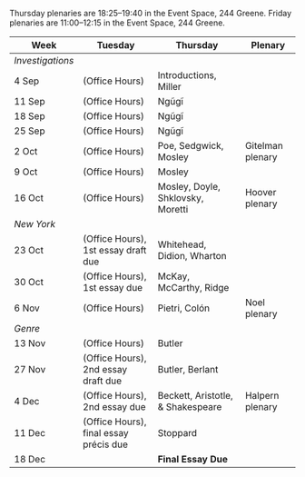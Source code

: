 
Thursday plenaries are 18:25–19:40 in the Event Space, 244 Greene. Friday
plenaries are 11:00–12:15 in the Event Space, 244 Greene.

| Week | Tuesday | Thursday | Plenary | 
-------| ------- | -------- | ------ |
*Investigations* ||||
4 Sep | (Office Hours) | Introductions, Miller |
11 Sep | (Office Hours) | Ngũgĩ | |
18 Sep | (Office Hours) | Ngũgĩ | |
25 Sep | (Office Hours) | Ngũgĩ | |
2 Oct | (Office Hours) | Poe, Sedgwick, Mosley | Gitelman plenary |
9 Oct | (Office Hours) | Mosley | |
16 Oct | (Office Hours) | Mosley, Doyle, Shklovsky, Moretti | Hoover plenary |
*New York* ||||
23 Oct | (Office Hours), 1st essay draft due | Whitehead, Didion, Wharton| |
30 Oct | (Office Hours), 1st essay due | McKay, McCarthy, Ridge| |
6 Nov | (Office Hours) | Pietri, Colón | Noel plenary |
*Genre* ||||
13 Nov | (Office Hours) | Butler | |
27 Nov | (Office Hours), 2nd essay draft due | Butler, Berlant | |
4 Dec | (Office Hours), 2nd essay due | Beckett, Aristotle, & Shakespeare | Halpern plenary |
11 Dec | (Office Hours), final essay précis due | Stoppard | |
18 Dec | | **Final Essay Due** | |
